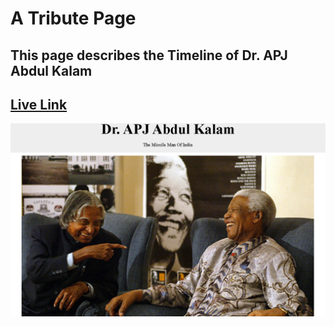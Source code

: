 # A Tribute Page

This page describes the Timeline of Dr. APJ Abdul Kalam
--------------------------------------------------------
[Live Link](https://ecstatic-murdock-f6e034.netlify.com/)
---------------------------------------------------------
![Kalam With Mandela](kalam_with_mandela.png)

